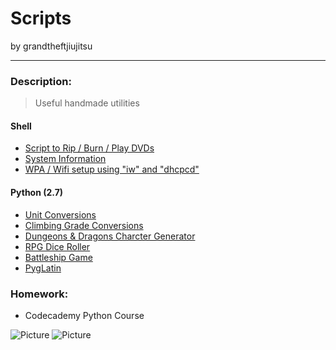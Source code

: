 Scripts
====================
by grandtheftjiujitsu
   
------------------
### Description:
>Useful handmade utilities

#### Shell
* [Script to Rip / Burn / Play DVDs](https://github.com/grandtheftjiujitsu/Scripts/blob/master/dvd-tools.sh)
* [System Information](https://github.com/grandtheftjiujitsu/Scripts/blob/master/sysinfo.sh)
* [WPA / Wifi setup using "iw" and "dhcpcd"](https://github.com/grandtheftjiujitsu/Scripts/blob/master/wifi-wpa.sh)

#### Python (2.7)
* [Unit Conversions](https://github.com/grandtheftjiujitsu/Scripts/blob/master/unit_conversion.py)
* [Climbing Grade Conversions](https://github.com/grandtheftjiujitsu/Scripts/blob/master/climbing_grade_conversion.py)
* [Dungeons & Dragons Charcter Generator](https://github.com/grandtheftjiujitsu/Scripts/blob/master/DDCharGen.py)
* [RPG Dice Roller](https://github.com/grandtheftjiujitsu/Scripts/blob/master/RPG_dice.py)
* [Battleship Game](https://github.com/grandtheftjiujitsu/Scripts/blob/master/battleship.py)
* [PygLatin](https://github.com/grandtheftjiujitsu/Scripts/blob/master/pyglatin.py)

### Homework:
* Codecademy Python Course

![Picture](http://www.codecademy.com/assets/logo/logo--dark-blue.svg)
![Picture](http://www.bopen.eu/technologies/open-source-technologies/python-programming-language/content_logo)
